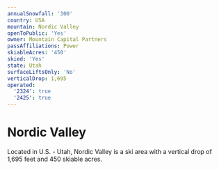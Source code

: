 ```yaml
---
annualSnowfall: '300'
country: USA
mountain: Nordic Valley
openToPublic: 'Yes'
owner: Mountain Capital Partners
passAffiliations: Power
skiableAcres: '450'
skied: 'Yes'
state: Utah
surfaceLiftsOnly: 'No'
verticalDrop: 1,695
operated:
  '2324': true
  '2425': true
---
```



# Nordic Valley

Located in U.S. - Utah, Nordic Valley is a ski area with a vertical drop of 1,695 feet and 450 skiable acres.

